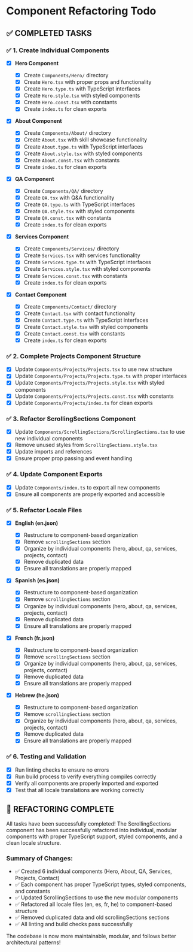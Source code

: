 # Component Refactoring Todo

## ✅ COMPLETED TASKS

### ✅ 1. Create Individual Components

- [x] **Hero Component**

  - [x] Create `Components/Hero/` directory
  - [x] Create `Hero.tsx` with proper props and functionality
  - [x] Create `Hero.type.ts` with TypeScript interfaces
  - [x] Create `Hero.style.tsx` with styled components
  - [x] Create `Hero.const.tsx` with constants
  - [x] Create `index.ts` for clean exports

- [x] **About Component**

  - [x] Create `Components/About/` directory
  - [x] Create `About.tsx` with skill showcase functionality
  - [x] Create `About.type.ts` with TypeScript interfaces
  - [x] Create `About.style.tsx` with styled components
  - [x] Create `About.const.tsx` with constants
  - [x] Create `index.ts` for clean exports

- [x] **QA Component**

  - [x] Create `Components/QA/` directory
  - [x] Create `QA.tsx` with Q&A functionality
  - [x] Create `QA.type.ts` with TypeScript interfaces
  - [x] Create `QA.style.tsx` with styled components
  - [x] Create `QA.const.tsx` with constants
  - [x] Create `index.ts` for clean exports

- [x] **Services Component**

  - [x] Create `Components/Services/` directory
  - [x] Create `Services.tsx` with services functionality
  - [x] Create `Services.type.ts` with TypeScript interfaces
  - [x] Create `Services.style.tsx` with styled components
  - [x] Create `Services.const.tsx` with constants
  - [x] Create `index.ts` for clean exports

- [x] **Contact Component**
  - [x] Create `Components/Contact/` directory
  - [x] Create `Contact.tsx` with contact functionality
  - [x] Create `Contact.type.ts` with TypeScript interfaces
  - [x] Create `Contact.style.tsx` with styled components
  - [x] Create `Contact.const.tsx` with constants
  - [x] Create `index.ts` for clean exports

### ✅ 2. Complete Projects Component Structure

- [x] Update `Components/Projects/Projects.tsx` to use new structure
- [x] Update `Components/Projects/Projects.type.ts` with proper interfaces
- [x] Update `Components/Projects/Projects.style.tsx` with styled components
- [x] Update `Components/Projects/Projects.const.tsx` with constants
- [x] Update `Components/Projects/index.ts` for clean exports

### ✅ 3. Refactor ScrollingSections Component

- [x] Update `Components/ScrollingSections/ScrollingSections.tsx` to use new individual components
- [x] Remove unused styles from `ScrollingSections.style.tsx`
- [x] Update imports and references
- [x] Ensure proper prop passing and event handling

### ✅ 4. Update Component Exports

- [x] Update `Components/index.ts` to export all new components
- [x] Ensure all components are properly exported and accessible

### ✅ 5. Refactor Locale Files

- [x] **English (en.json)**

  - [x] Restructure to component-based organization
  - [x] Remove `scrollingSections` section
  - [x] Organize by individual components (hero, about, qa, services, projects, contact)
  - [x] Remove duplicated data
  - [x] Ensure all translations are properly mapped

- [x] **Spanish (es.json)**

  - [x] Restructure to component-based organization
  - [x] Remove `scrollingSections` section
  - [x] Organize by individual components (hero, about, qa, services, projects, contact)
  - [x] Remove duplicated data
  - [x] Ensure all translations are properly mapped

- [x] **French (fr.json)**

  - [x] Restructure to component-based organization
  - [x] Remove `scrollingSections` section
  - [x] Organize by individual components (hero, about, qa, services, projects, contact)
  - [x] Remove duplicated data
  - [x] Ensure all translations are properly mapped

- [x] **Hebrew (he.json)**
  - [x] Restructure to component-based organization
  - [x] Remove `scrollingSections` section
  - [x] Organize by individual components (hero, about, qa, services, projects, contact)
  - [x] Remove duplicated data
  - [x] Ensure all translations are properly mapped

### ✅ 6. Testing and Validation

- [x] Run linting checks to ensure no errors
- [x] Run build process to verify everything compiles correctly
- [x] Verify all components are properly imported and exported
- [x] Test that all locale translations are working correctly

## 🎉 REFACTORING COMPLETE

All tasks have been successfully completed! The ScrollingSections component has been successfully refactored into individual, modular components with proper TypeScript support, styled components, and a clean locale structure.

### Summary of Changes:

- ✅ Created 6 individual components (Hero, About, QA, Services, Projects, Contact)
- ✅ Each component has proper TypeScript types, styled components, and constants
- ✅ Updated ScrollingSections to use the new modular components
- ✅ Refactored all locale files (en, es, fr, he) to component-based structure
- ✅ Removed duplicated data and old scrollingSections sections
- ✅ All linting and build checks pass successfully

The codebase is now more maintainable, modular, and follows better architectural patterns!
